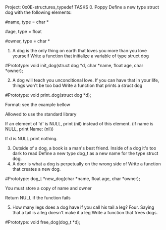 Project: 0x0E-structures_typedef
TASKS
0. Poppy
Define a new type struct dog with the following elements:

#name, type = char *

#age, type = float

#owner, type = char *

1. A dog is the only thing on earth that loves you more than you love yourself
Write a function that initialize a variable of type struct dog

#Prototype: void init_dog(struct dog *d, char *name, float age, char *owner);

2. A dog will teach you unconditional love. If you can have that in your life, things won't be too bad
Write a function that prints a struct dog

#Prototype: void print_dog(struct dog *d);

Format: see the example bellow

Allowed to use the standard library

If an element of 'd' is NULL, print (nil) instead of this element. (if name is NULL, print Name: (nil))

If d is NULL print nothing.

3. Outside of a dog, a book is a man's best friend. Inside of a dog it's too dark to read
Define a new type dog_t as a new name for the type struct dog.
4. A door is what a dog is perpetually on the wrong side of
Write a function that creates a new dog.

#Prototype: dog_t *new_dog(char *name, float age, char *owner);

You must store a copy of name and owner

Return NULL if the function fails

5. How many legs does a dog have if you call his tail a leg? Four. Saying that a tail is a leg doesn't make it a leg
Write a function that frees dogs.

#Prototype: void free_dog(dog_t *d);


